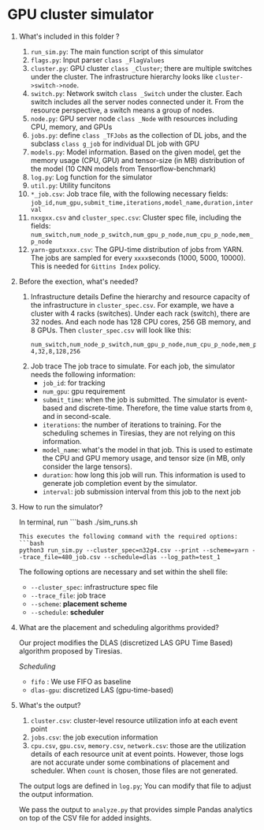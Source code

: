 GPU cluster simulator
===
1. What's included in this folder ?
    1. ``run_sim.py``: The main function script of this simulator
    2. ``flags.py``: Input parser ``class _FlagValues``
    3. ``cluster.py``: GPU cluster ``class _Cluster``; there are multiple switches under the cluster. The infrastructure hierarchy looks like `cluster->switch->node`.
    4. ``switch.py``: Network switch ``class _Switch`` under the cluster. Each switch includes all the server nodes connected under it. From the resource perspective, a switch means a group of nodes.
    5. ``node.py``: GPU server node ``class _Node`` with resources including CPU, memory, and GPUs
    5. ``jobs.py``: define ``class _TFJobs`` as the collection of DL jobs, and the subclass ``class g_job`` for individual DL job with GPU
    5. ``models.py``: Model information. Based on the given model, get the memory usage (CPU, GPU) and tensor-size (in MB) distribution of the model (10 CNN models from Tensorflow-benchmark)
    6. ``log.py``: Log function for the simulator
    7. ``util.py``: Utility funcitons
    7. ``*_job.csv``: Job trace file, with the following necessary fields: ``job_id,num_gpu,submit_time,iterations,model_name,duration,interval``
    8. ``nxxgxx.csv`` and ``cluster_spec.csv``:  Cluster spec file, including the fields: ``num_switch,num_node_p_switch,num_gpu_p_node,num_cpu_p_node,mem_p_node``
    9. ``yarn-gputxxxx.csv``: The GPU-time distribution of jobs from YARN. The jobs are sampled for every ``xxxx``seconds (1000, 5000, 10000). This is needed for ``Gittins Index`` policy.


2. Before the exection, what's needed?
    1. Infrastructure details
    Define the hierarchy and resource capacity of the infrastructure in ``cluster_spec.csv``. For example, we have a cluster with 4 racks (switches). Under each rack (switch), there are 32 nodes. And each node has 128 CPU cores, 256 GB memory, and 8 GPUs. Then ``cluster_spec.csv`` will look like this:
        ```csv
        num_switch,num_node_p_switch,num_gpu_p_node,num_cpu_p_node,mem_p_node
        4,32,8,128,256
        ```
    2. Job trace
    The job trace to simulate. For each job, the simulator needs the following information:
       * ``job_id``: for tracking
       * ``num_gpu``: gpu requirement
       * ``submit_time``: when the job is submitted. The simulator is event-based and discrete-time. Therefore, the time value starts from ``0``, and in second-scale.
       * ``iterations``: the number of iterations to training. For the scheduling schemes in Tiresias, they are not relying on this information.
       * ``model_name``: what's the model in that job. This is used to estimate the CPU and GPU memory usage, and tensor size (in MB, only consider the large tensors).
       * ``duration``: how long this job will run. This information is used to generate job completion event by the simulator.
       * ``interval``: job submission interval from this job to the next job


3. How to run the simulator?

    In terminal, run ```bash
        ./sim_runs.sh
    ```
    This executes the following command with the required options:
    ```bash
    python3 run_sim.py --cluster_spec=n32g4.csv --print --scheme=yarn --trace_file=480_job.csv --schedule=dlas --log_path=test_1
    ```
    The following options are necessary and set within the shell file:
    * ``--cluster_spec``: infrastructure spec file
    * ``--trace_file``: job trace
    * ``--scheme``: **placement scheme**
    * ``--schedule``: **scheduler**

4. What are the placement and scheduling algorithms provided?

    Our project modifies the DLAS (discretized LAS GPU Time Based) algorithm proposed by Tiresias.

    *Scheduling*
    * ``fifo`` : We use FIFO as baseline
    * ``dlas-gpu``: discretized LAS (gpu-time-based)

5. What's the output?
    1. ``cluster.csv``: cluster-level resource utilization info at each event point
    2. ``jobs.csv``: the job execution information
    3. ``cpu.csv``, ``gpu.csv``, ``memory.csv``, ``network.csv``: those are the utilization details of each resource unit at event points. However, those logs are not accurate under some combinations of placement and scheduler. When ``count`` is chosen, those files are not generated.

    The output logs are defined in ``log.py``; You can modify that file to adjust the output information.

    We pass the output to ``analyze.py`` that provides simple Pandas analytics on top of the CSV file for added insights.
